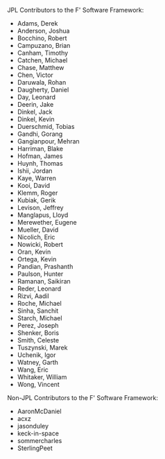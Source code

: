 JPL Contributors to the F' Software Framework:

* Adams, Derek
* Anderson, Joshua
* Bocchino, Robert
* Campuzano, Brian
* Canham, Timothy
* Catchen, Michael
* Chase, Matthew
* Chen, Victor
* Daruwala, Rohan
* Daugherty, Daniel
* Day, Leonard
* Deerin, Jake
* Dinkel, Jack
* Dinkel, Kevin
* Duerschmid, Tobias
* Gandhi, Gorang
* Gangianpour, Mehran
* Harriman, Blake
* Hofman, James
* Huynh, Thomas
* Ishii, Jordan
* Kaye, Warren
* Kooi, David
* Klemm, Roger
* Kubiak, Gerik
* Levison, Jeffrey
* Manglapus, Lloyd
* Merewether, Eugene
* Mueller, David
* Nicolich, Eric
* Nowicki, Robert
* Oran, Kevin
* Ortega, Kevin
* Pandian, Prashanth 
* Paulson, Hunter
* Ramanan, Saikiran
* Reder, Leonard
* Rizvi, Aadil
* Roche, Michael
* Sinha, Sanchit
* Starch, Michael
* Perez, Joseph
* Shenker, Boris
* Smith, Celeste
* Tuszynski, Marek
* Uchenik, Igor
* Watney, Garth
* Wang, Eric
* Whitaker, William
* Wong, Vincent

Non-JPL Contributors to the F' Software Framework:

* AaronMcDaniel
* acxz
* jasonduley
* keck-in-space
* sommercharles
* SterlingPeet
